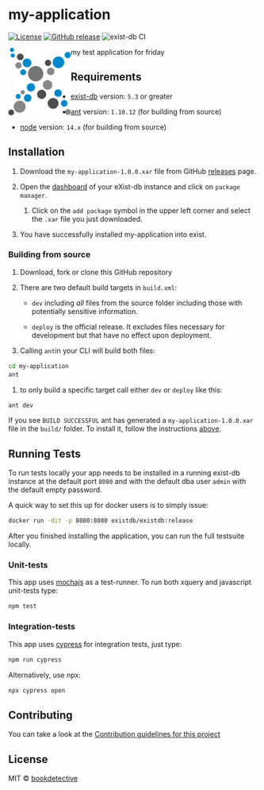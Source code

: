 # my-application

[![License][license-img]][license-url]
[![GitHub release][release-img]][release-url]
![exist-db CI](https://github.com/bookdetective/my-application/workflows/exist-db%20CI/badge.svg)

<img src="icon.png" align="left" width="25%"/>

my test application for friday

## Requirements

*   [exist-db](http://exist-db.org/exist/apps/homepage/index.html) version: `5.3` or greater

*   [ant](http://ant.apache.org) version: `1.10.12` \(for building from source\)

*   [node](http://nodejs.org) version: `14.x` \(for building from source\)
    

## Installation

1.  Download  the `my-application-1.0.0.xar` file from GitHub [releases](https://github.com/bookdetective/my-application/releases) page.

2.  Open the [dashboard](http://localhost:8080/exist/apps/dashboard/index.html) of your eXist-db instance and click on `package manager`.

    1.  Click on the `add package` symbol in the upper left corner and select the `.xar` file you just downloaded.

3.  You have successfully installed my-application into exist.

### Building from source

1.  Download, fork or clone this GitHub repository
2.  There are two default build targets in `build.xml`:
    *   `dev` including *all* files from the source folder including those with potentially sensitive information.
  
    *   `deploy` is the official release. It excludes files necessary for development but that have no effect upon deployment.
  
3.  Calling `ant`in your CLI will build both files:
  
```bash
cd my-application
ant
```

   1. to only build a specific target call either `dev` or `deploy` like this:
   ```bash   
   ant dev
   ```   

If you see `BUILD SUCCESSFUL` ant has generated a `my-application-1.0.0.xar` file in the `build/` folder. To install it, follow the instructions [above](#installation).



## Running Tests

To run tests locally your app needs to be installed in a running exist-db instance at the default port `8080` and with the default dba user `admin` with the default empty password.

A quick way to set this up for docker users is to simply issue:

```bash
docker run -dit -p 8080:8080 existdb/existdb:release
```

After you finished installing the application, you can run the full testsuite locally.

### Unit-tests

This app uses [mochajs](https://mochajs.org) as a test-runner. To run both xquery and javascript unit-tests type:

```bash
npm test
```

### Integration-tests

This app uses [cypress](https://www.cypress.io) for integration tests, just type:

```bash
npm run cypress
```

Alternatively, use npx:

```bash
npx cypress open
```


## Contributing

You can take a look at the [Contribution guidelines for this project](.github/CONTRIBUTING.md)

## License

MIT © [bookdetective](www.elisatersigni.com)

[license-img]: https://img.shields.io/badge/license-MIT-blue.svg
[license-url]: https://opensource.org/licenses/MIT
[release-img]: https://img.shields.io/badge/release-1.0.0-green.svg
[release-url]: https://github.com/bookdetective/my-application/releases/latest
